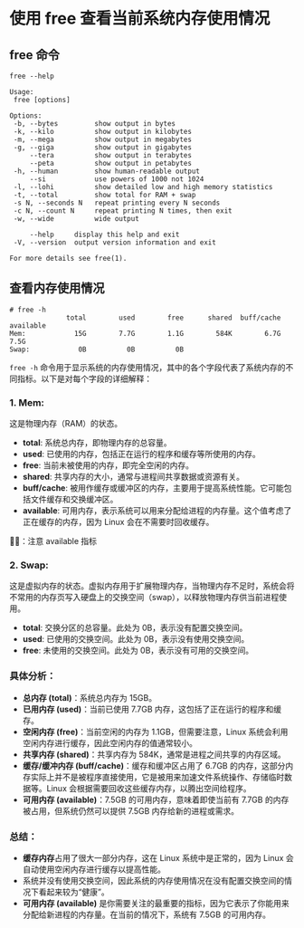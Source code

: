 # 使用 free 查看当前系统内存使用情况

## free 命令

```shell
free --help

Usage:
 free [options]

Options:
 -b, --bytes         show output in bytes
 -k, --kilo          show output in kilobytes
 -m, --mega          show output in megabytes
 -g, --giga          show output in gigabytes
     --tera          show output in terabytes
     --peta          show output in petabytes
 -h, --human         show human-readable output
     --si            use powers of 1000 not 1024
 -l, --lohi          show detailed low and high memory statistics
 -t, --total         show total for RAM + swap
 -s N, --seconds N   repeat printing every N seconds
 -c N, --count N     repeat printing N times, then exit
 -w, --wide          wide output

     --help     display this help and exit
 -V, --version  output version information and exit

For more details see free(1).
```

## 查看内存使用情况

```shell
# free -h
              total        used        free      shared  buff/cache   available
Mem:            15G        7.7G        1.1G        584K        6.7G        7.5G
Swap:            0B          0B          0B
```

`free -h` 命令用于显示系统的内存使用情况，其中的各个字段代表了系统内存的不同指标。以下是对每个字段的详细解释：

### 1. **Mem:**
   这是物理内存（RAM）的状态。  
   - **total**: 系统总内存，即物理内存的总容量。
   - **used**: 已使用的内存，包括正在运行的程序和缓存等所使用的内存。
   - **free**: 当前未被使用的内存，即完全空闲的内存。
   - **shared**: 共享内存的大小，通常与进程间共享数据或资源有关。
   - **buff/cache**: 被用作缓存或缓冲区的内存，主要用于提高系统性能。它可能包括文件缓存和交换缓冲区。
   - **available**: 可用内存，表示系统可以用来分配给进程的内存量。这个值考虑了正在缓存的内存，因为 Linux 会在不需要时回收缓存。

🚀🚀：注意 available 指标

### 2. **Swap:**
   这是虚拟内存的状态。虚拟内存用于扩展物理内存，当物理内存不足时，系统会将不常用的内存页写入硬盘上的交换空间（swap），以释放物理内存供当前进程使用。
   - **total**: 交换分区的总容量。此处为 0B，表示没有配置交换空间。
   - **used**: 已使用的交换空间。此处为 0B，表示没有使用交换空间。
   - **free**: 未使用的交换空间。此处为 0B，表示没有可用的交换空间。

### 具体分析：
- **总内存 (total)**：系统总内存为 15GB。
- **已用内存 (used)**：当前已使用 7.7GB 内存，这包括了正在运行的程序和缓存。
- **空闲内存 (free)**：当前空闲的内存为 1.1GB，但需要注意，Linux 系统会利用空闲内存进行缓存，因此空闲内存的值通常较小。
- **共享内存 (shared)**：共享内存为 584K，通常是进程之间共享的内存区域。
- **缓存/缓冲内存 (buff/cache)**：缓存和缓冲区占用了 6.7GB 的内存，这部分内存实际上并不是被程序直接使用，它是被用来加速文件系统操作、存储临时数据等。Linux 会根据需要回收这些缓存内存，以腾出空间给程序。
- **可用内存 (available)**：7.5GB 的可用内存，意味着即使当前有 7.7GB 的内存被占用，但系统仍然可以提供 7.5GB 内存给新的进程或需求。

### 总结：
- **缓存内存**占用了很大一部分内存，这在 Linux 系统中是正常的，因为 Linux 会自动使用空闲内存进行缓存以提高性能。
- 系统并没有使用交换空间，因此系统的内存使用情况在没有配置交换空间的情况下看起来较为“健康”。
- **可用内存 (available)** 是你需要关注的最重要的指标，因为它表示了你能用来分配给新进程的内存量。在当前的情况下，系统有 7.5GB 的可用内存。
